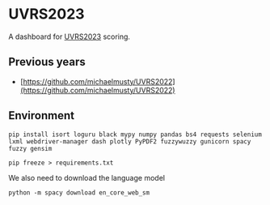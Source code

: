 # UVRS2023

A dashboard for [UVRS2023](https://uppervalleyrunningclub.org/2023-upper-valley-running-series)
scoring.

## Previous years

* [https://github.com/michaelmusty/UVRS2022](https://github.com/michaelmusty/UVRS2022)

## Environment

```{shell}
pip install isort loguru black mypy numpy pandas bs4 requests selenium lxml webdriver-manager dash plotly PyPDF2 fuzzywuzzy gunicorn spacy fuzzy gensim
```

```{shell}
pip freeze > requirements.txt
```

We also need to download the language model

```{shell}
python -m spacy download en_core_web_sm
```

